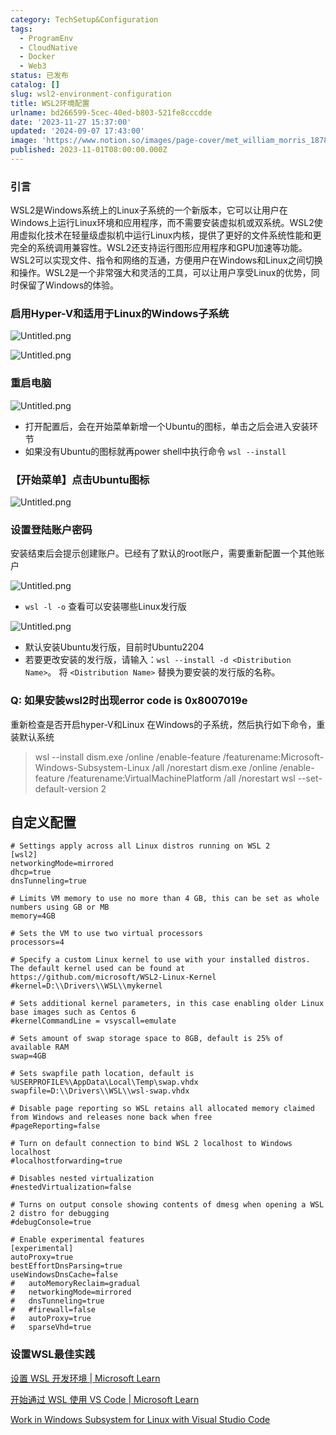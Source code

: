 ```yaml
---
category: TechSetup&Configuration
tags:
  - ProgramEnv
  - CloudNative
  - Docker
  - Web3
status: 已发布
catalog: []
slug: wsl2-environment-configuration
title: WSL2环境配置
urlname: bd266599-5cec-40ed-b803-521fe8cccdde
date: '2023-11-27 15:37:00'
updated: '2024-09-07 17:43:00'
image: 'https://www.notion.so/images/page-cover/met_william_morris_1878.jpg'
published: 2023-11-01T08:00:00.000Z
---
```


### 引言


WSL2是Windows系统上的Linux子系统的一个新版本，它可以让用户在Windows上运行Linux环境和应用程序，而不需要安装虚拟机或双系统。WSL2使用虚拟化技术在轻量级虚拟机中运行Linux内核，提供了更好的文件系统性能和更完全的系统调用兼容性。WSL2还支持运行图形应用程序和GPU加速等功能。WSL2可以实现文件、指令和网络的互通，方便用户在Windows和Linux之间切换和操作。WSL2是一个非常强大和灵活的工具，可以让用户享受Linux的优势，同时保留了Windows的体验。


### 启用Hyper-V和适用于Linux的Windows子系统


![Untitled.png](https://prod-files-secure.s3.us-west-2.amazonaws.com/5d24fe63-e567-4804-86f9-9fdc62e13082/62efe4d1-37d6-4606-a7b8-34dcd63ff38a/Untitled.png?X-Amz-Algorithm=AWS4-HMAC-SHA256&X-Amz-Content-Sha256=UNSIGNED-PAYLOAD&X-Amz-Credential=ASIAZI2LB4663HG7GYAL%2F20250328%2Fus-west-2%2Fs3%2Faws4_request&X-Amz-Date=20250328T054021Z&X-Amz-Expires=3600&X-Amz-Security-Token=IQoJb3JpZ2luX2VjEO7%2F%2F%2F%2F%2F%2F%2F%2F%2F%2FwEaCXVzLXdlc3QtMiJGMEQCIGy63m6ReBoEmplwYzBI1afMcQ1htYRn4rVv9e9yPIrWAiANG%2Bu2zkhqrsd3dHywm7AOWxa4zApHj6%2F4iK1rM%2BJ2Nir%2FAwhXEAAaDDYzNzQyMzE4MzgwNSIMBo9kohRaMMiAbUBKKtwDxPlC6Psa9xWrirxUiQmpVtlUahujX3R6sLsjcbLI9HHe4xgaqp3RXwzIzkeY7ITMmHqMbwWA3y0ezJ8RSqffUIYnV6CDUTFZEdJevPw4JSK8cmYvaK8H5NjB9ulLMSry3RhQU8pxEnDwZlyiQKDgx4iCyaQZ%2F6TQFO2kRzdGMgXdFahbVEbH0q4Fan5MYmHHLoctthFPAOdiQmVxwjBTqaYa9P7b7Drsz3jpNuFSGyDxRlMXbVqAYNAROnX23c72%2FSZyF9ch75cBgYuQNUSYtgg2nHHJPIMFurJitNpe9pbbqGwI8G%2BN%2FwhjRqOpniQ%2Bng9Ho6FB66upO67GTj0QekWgx9srNOPBVDY2YQRBus531a9thRRN%2Bq9%2BDXnii1HiaV7pYw9319B%2BUWmFvIgnMcQJXtj3LJnqrbvDKGtljMRfQflL4vfsSqa3t%2BNZPOQE%2FM6ve3vw7QCo4hhyi1gUxdEteEpfgFqpyWUgnLaY50gYf2m0t%2Ff3Jskty36KI%2Fu8I4cwFgAgcr9eYIwqIAUdXW%2BkTe%2BUNiNfbs4cr7ao6BgV1l7Rsj%2F8vJnWXClAIgOVpdDfqDbr5mxRwDTsSBElnQb1ejnVHxd8aCtdFMSpMEfe2Es0LOaEqfsUDbww7%2BeYvwY6pgEM19qoLXYA1peqOCywgRY3CG4%2FJfM3ciqbdrfkYX3NU14qPlQYLMusGeg6KU1L4rvylblF3QpM1z%2Bl4ocEr33haqj92KzZiiGoNmLtIV0O%2Bq5G5EKgsnjbv5%2Bo0Fx5mw%2B7t2P8rrIbnW%2FApdMGE8m7%2BIPb%2F9k%2BU2WHM1lUop0CfWhpyRYQYek7ss60PfSIVNphuYFyTpPRmyE8yJ5WOGtIV5uUCxok&X-Amz-Signature=db0b302ef07a5d12237386114b675edb96b6eebfc915334d882dde586f82b536&X-Amz-SignedHeaders=host&x-id=GetObject)


![Untitled.png](https://prod-files-secure.s3.us-west-2.amazonaws.com/5d24fe63-e567-4804-86f9-9fdc62e13082/74866fe6-9ce5-4055-94c5-4900f6f5ff8b/Untitled.png?X-Amz-Algorithm=AWS4-HMAC-SHA256&X-Amz-Content-Sha256=UNSIGNED-PAYLOAD&X-Amz-Credential=ASIAZI2LB4663HG7GYAL%2F20250328%2Fus-west-2%2Fs3%2Faws4_request&X-Amz-Date=20250328T054021Z&X-Amz-Expires=3600&X-Amz-Security-Token=IQoJb3JpZ2luX2VjEO7%2F%2F%2F%2F%2F%2F%2F%2F%2F%2FwEaCXVzLXdlc3QtMiJGMEQCIGy63m6ReBoEmplwYzBI1afMcQ1htYRn4rVv9e9yPIrWAiANG%2Bu2zkhqrsd3dHywm7AOWxa4zApHj6%2F4iK1rM%2BJ2Nir%2FAwhXEAAaDDYzNzQyMzE4MzgwNSIMBo9kohRaMMiAbUBKKtwDxPlC6Psa9xWrirxUiQmpVtlUahujX3R6sLsjcbLI9HHe4xgaqp3RXwzIzkeY7ITMmHqMbwWA3y0ezJ8RSqffUIYnV6CDUTFZEdJevPw4JSK8cmYvaK8H5NjB9ulLMSry3RhQU8pxEnDwZlyiQKDgx4iCyaQZ%2F6TQFO2kRzdGMgXdFahbVEbH0q4Fan5MYmHHLoctthFPAOdiQmVxwjBTqaYa9P7b7Drsz3jpNuFSGyDxRlMXbVqAYNAROnX23c72%2FSZyF9ch75cBgYuQNUSYtgg2nHHJPIMFurJitNpe9pbbqGwI8G%2BN%2FwhjRqOpniQ%2Bng9Ho6FB66upO67GTj0QekWgx9srNOPBVDY2YQRBus531a9thRRN%2Bq9%2BDXnii1HiaV7pYw9319B%2BUWmFvIgnMcQJXtj3LJnqrbvDKGtljMRfQflL4vfsSqa3t%2BNZPOQE%2FM6ve3vw7QCo4hhyi1gUxdEteEpfgFqpyWUgnLaY50gYf2m0t%2Ff3Jskty36KI%2Fu8I4cwFgAgcr9eYIwqIAUdXW%2BkTe%2BUNiNfbs4cr7ao6BgV1l7Rsj%2F8vJnWXClAIgOVpdDfqDbr5mxRwDTsSBElnQb1ejnVHxd8aCtdFMSpMEfe2Es0LOaEqfsUDbww7%2BeYvwY6pgEM19qoLXYA1peqOCywgRY3CG4%2FJfM3ciqbdrfkYX3NU14qPlQYLMusGeg6KU1L4rvylblF3QpM1z%2Bl4ocEr33haqj92KzZiiGoNmLtIV0O%2Bq5G5EKgsnjbv5%2Bo0Fx5mw%2B7t2P8rrIbnW%2FApdMGE8m7%2BIPb%2F9k%2BU2WHM1lUop0CfWhpyRYQYek7ss60PfSIVNphuYFyTpPRmyE8yJ5WOGtIV5uUCxok&X-Amz-Signature=ecf02d8d6e3797a31b857b13f6199861114251e5f0bfde7bc4b12aa3e9b10d39&X-Amz-SignedHeaders=host&x-id=GetObject)


### 重启电脑


![Untitled.png](https://prod-files-secure.s3.us-west-2.amazonaws.com/5d24fe63-e567-4804-86f9-9fdc62e13082/ed8ca255-2fda-4c1b-9b1a-f1896300e8e7/Untitled.png?X-Amz-Algorithm=AWS4-HMAC-SHA256&X-Amz-Content-Sha256=UNSIGNED-PAYLOAD&X-Amz-Credential=ASIAZI2LB4663HG7GYAL%2F20250328%2Fus-west-2%2Fs3%2Faws4_request&X-Amz-Date=20250328T054021Z&X-Amz-Expires=3600&X-Amz-Security-Token=IQoJb3JpZ2luX2VjEO7%2F%2F%2F%2F%2F%2F%2F%2F%2F%2FwEaCXVzLXdlc3QtMiJGMEQCIGy63m6ReBoEmplwYzBI1afMcQ1htYRn4rVv9e9yPIrWAiANG%2Bu2zkhqrsd3dHywm7AOWxa4zApHj6%2F4iK1rM%2BJ2Nir%2FAwhXEAAaDDYzNzQyMzE4MzgwNSIMBo9kohRaMMiAbUBKKtwDxPlC6Psa9xWrirxUiQmpVtlUahujX3R6sLsjcbLI9HHe4xgaqp3RXwzIzkeY7ITMmHqMbwWA3y0ezJ8RSqffUIYnV6CDUTFZEdJevPw4JSK8cmYvaK8H5NjB9ulLMSry3RhQU8pxEnDwZlyiQKDgx4iCyaQZ%2F6TQFO2kRzdGMgXdFahbVEbH0q4Fan5MYmHHLoctthFPAOdiQmVxwjBTqaYa9P7b7Drsz3jpNuFSGyDxRlMXbVqAYNAROnX23c72%2FSZyF9ch75cBgYuQNUSYtgg2nHHJPIMFurJitNpe9pbbqGwI8G%2BN%2FwhjRqOpniQ%2Bng9Ho6FB66upO67GTj0QekWgx9srNOPBVDY2YQRBus531a9thRRN%2Bq9%2BDXnii1HiaV7pYw9319B%2BUWmFvIgnMcQJXtj3LJnqrbvDKGtljMRfQflL4vfsSqa3t%2BNZPOQE%2FM6ve3vw7QCo4hhyi1gUxdEteEpfgFqpyWUgnLaY50gYf2m0t%2Ff3Jskty36KI%2Fu8I4cwFgAgcr9eYIwqIAUdXW%2BkTe%2BUNiNfbs4cr7ao6BgV1l7Rsj%2F8vJnWXClAIgOVpdDfqDbr5mxRwDTsSBElnQb1ejnVHxd8aCtdFMSpMEfe2Es0LOaEqfsUDbww7%2BeYvwY6pgEM19qoLXYA1peqOCywgRY3CG4%2FJfM3ciqbdrfkYX3NU14qPlQYLMusGeg6KU1L4rvylblF3QpM1z%2Bl4ocEr33haqj92KzZiiGoNmLtIV0O%2Bq5G5EKgsnjbv5%2Bo0Fx5mw%2B7t2P8rrIbnW%2FApdMGE8m7%2BIPb%2F9k%2BU2WHM1lUop0CfWhpyRYQYek7ss60PfSIVNphuYFyTpPRmyE8yJ5WOGtIV5uUCxok&X-Amz-Signature=a9db3d682382cb5d15b75b08cba1c2a1f972b3bf64267bba8ec3761357aa763e&X-Amz-SignedHeaders=host&x-id=GetObject)

- 打开配置后，会在开始菜单新增一个Ubuntu的图标，单击之后会进入安装环节
- 如果没有Ubuntu的图标就再power shell中执行命令 `wsl --install`

### 【开始菜单】点击Ubuntu图标


![Untitled.png](https://prod-files-secure.s3.us-west-2.amazonaws.com/5d24fe63-e567-4804-86f9-9fdc62e13082/d7415a12-f453-43fe-a604-a208d85638a3/Untitled.png?X-Amz-Algorithm=AWS4-HMAC-SHA256&X-Amz-Content-Sha256=UNSIGNED-PAYLOAD&X-Amz-Credential=ASIAZI2LB4663HG7GYAL%2F20250328%2Fus-west-2%2Fs3%2Faws4_request&X-Amz-Date=20250328T054021Z&X-Amz-Expires=3600&X-Amz-Security-Token=IQoJb3JpZ2luX2VjEO7%2F%2F%2F%2F%2F%2F%2F%2F%2F%2FwEaCXVzLXdlc3QtMiJGMEQCIGy63m6ReBoEmplwYzBI1afMcQ1htYRn4rVv9e9yPIrWAiANG%2Bu2zkhqrsd3dHywm7AOWxa4zApHj6%2F4iK1rM%2BJ2Nir%2FAwhXEAAaDDYzNzQyMzE4MzgwNSIMBo9kohRaMMiAbUBKKtwDxPlC6Psa9xWrirxUiQmpVtlUahujX3R6sLsjcbLI9HHe4xgaqp3RXwzIzkeY7ITMmHqMbwWA3y0ezJ8RSqffUIYnV6CDUTFZEdJevPw4JSK8cmYvaK8H5NjB9ulLMSry3RhQU8pxEnDwZlyiQKDgx4iCyaQZ%2F6TQFO2kRzdGMgXdFahbVEbH0q4Fan5MYmHHLoctthFPAOdiQmVxwjBTqaYa9P7b7Drsz3jpNuFSGyDxRlMXbVqAYNAROnX23c72%2FSZyF9ch75cBgYuQNUSYtgg2nHHJPIMFurJitNpe9pbbqGwI8G%2BN%2FwhjRqOpniQ%2Bng9Ho6FB66upO67GTj0QekWgx9srNOPBVDY2YQRBus531a9thRRN%2Bq9%2BDXnii1HiaV7pYw9319B%2BUWmFvIgnMcQJXtj3LJnqrbvDKGtljMRfQflL4vfsSqa3t%2BNZPOQE%2FM6ve3vw7QCo4hhyi1gUxdEteEpfgFqpyWUgnLaY50gYf2m0t%2Ff3Jskty36KI%2Fu8I4cwFgAgcr9eYIwqIAUdXW%2BkTe%2BUNiNfbs4cr7ao6BgV1l7Rsj%2F8vJnWXClAIgOVpdDfqDbr5mxRwDTsSBElnQb1ejnVHxd8aCtdFMSpMEfe2Es0LOaEqfsUDbww7%2BeYvwY6pgEM19qoLXYA1peqOCywgRY3CG4%2FJfM3ciqbdrfkYX3NU14qPlQYLMusGeg6KU1L4rvylblF3QpM1z%2Bl4ocEr33haqj92KzZiiGoNmLtIV0O%2Bq5G5EKgsnjbv5%2Bo0Fx5mw%2B7t2P8rrIbnW%2FApdMGE8m7%2BIPb%2F9k%2BU2WHM1lUop0CfWhpyRYQYek7ss60PfSIVNphuYFyTpPRmyE8yJ5WOGtIV5uUCxok&X-Amz-Signature=910445b00df98688bffd25619aa896e5bfbbd048b1a3473e21470f204694addd&X-Amz-SignedHeaders=host&x-id=GetObject)


### 设置登陆账户密码


安装结束后会提示创建账户。已经有了默认的root账户，需要重新配置一个其他账户


![Untitled.png](https://prod-files-secure.s3.us-west-2.amazonaws.com/5d24fe63-e567-4804-86f9-9fdc62e13082/bb38a6ce-031e-4122-9787-de509d2240bf/Untitled.png?X-Amz-Algorithm=AWS4-HMAC-SHA256&X-Amz-Content-Sha256=UNSIGNED-PAYLOAD&X-Amz-Credential=ASIAZI2LB4663HG7GYAL%2F20250328%2Fus-west-2%2Fs3%2Faws4_request&X-Amz-Date=20250328T054021Z&X-Amz-Expires=3600&X-Amz-Security-Token=IQoJb3JpZ2luX2VjEO7%2F%2F%2F%2F%2F%2F%2F%2F%2F%2FwEaCXVzLXdlc3QtMiJGMEQCIGy63m6ReBoEmplwYzBI1afMcQ1htYRn4rVv9e9yPIrWAiANG%2Bu2zkhqrsd3dHywm7AOWxa4zApHj6%2F4iK1rM%2BJ2Nir%2FAwhXEAAaDDYzNzQyMzE4MzgwNSIMBo9kohRaMMiAbUBKKtwDxPlC6Psa9xWrirxUiQmpVtlUahujX3R6sLsjcbLI9HHe4xgaqp3RXwzIzkeY7ITMmHqMbwWA3y0ezJ8RSqffUIYnV6CDUTFZEdJevPw4JSK8cmYvaK8H5NjB9ulLMSry3RhQU8pxEnDwZlyiQKDgx4iCyaQZ%2F6TQFO2kRzdGMgXdFahbVEbH0q4Fan5MYmHHLoctthFPAOdiQmVxwjBTqaYa9P7b7Drsz3jpNuFSGyDxRlMXbVqAYNAROnX23c72%2FSZyF9ch75cBgYuQNUSYtgg2nHHJPIMFurJitNpe9pbbqGwI8G%2BN%2FwhjRqOpniQ%2Bng9Ho6FB66upO67GTj0QekWgx9srNOPBVDY2YQRBus531a9thRRN%2Bq9%2BDXnii1HiaV7pYw9319B%2BUWmFvIgnMcQJXtj3LJnqrbvDKGtljMRfQflL4vfsSqa3t%2BNZPOQE%2FM6ve3vw7QCo4hhyi1gUxdEteEpfgFqpyWUgnLaY50gYf2m0t%2Ff3Jskty36KI%2Fu8I4cwFgAgcr9eYIwqIAUdXW%2BkTe%2BUNiNfbs4cr7ao6BgV1l7Rsj%2F8vJnWXClAIgOVpdDfqDbr5mxRwDTsSBElnQb1ejnVHxd8aCtdFMSpMEfe2Es0LOaEqfsUDbww7%2BeYvwY6pgEM19qoLXYA1peqOCywgRY3CG4%2FJfM3ciqbdrfkYX3NU14qPlQYLMusGeg6KU1L4rvylblF3QpM1z%2Bl4ocEr33haqj92KzZiiGoNmLtIV0O%2Bq5G5EKgsnjbv5%2Bo0Fx5mw%2B7t2P8rrIbnW%2FApdMGE8m7%2BIPb%2F9k%2BU2WHM1lUop0CfWhpyRYQYek7ss60PfSIVNphuYFyTpPRmyE8yJ5WOGtIV5uUCxok&X-Amz-Signature=de8f0ee67c00cfec3bb3523d18bf955a7697dd7f7df77a7843c48079222ab768&X-Amz-SignedHeaders=host&x-id=GetObject)

- `wsl -l -o` 查看可以安装哪些Linux发行版

![Untitled.png](https://prod-files-secure.s3.us-west-2.amazonaws.com/5d24fe63-e567-4804-86f9-9fdc62e13082/4b4e5e2f-4e13-4651-8884-559a62c38137/Untitled.png?X-Amz-Algorithm=AWS4-HMAC-SHA256&X-Amz-Content-Sha256=UNSIGNED-PAYLOAD&X-Amz-Credential=ASIAZI2LB4663HG7GYAL%2F20250328%2Fus-west-2%2Fs3%2Faws4_request&X-Amz-Date=20250328T054021Z&X-Amz-Expires=3600&X-Amz-Security-Token=IQoJb3JpZ2luX2VjEO7%2F%2F%2F%2F%2F%2F%2F%2F%2F%2FwEaCXVzLXdlc3QtMiJGMEQCIGy63m6ReBoEmplwYzBI1afMcQ1htYRn4rVv9e9yPIrWAiANG%2Bu2zkhqrsd3dHywm7AOWxa4zApHj6%2F4iK1rM%2BJ2Nir%2FAwhXEAAaDDYzNzQyMzE4MzgwNSIMBo9kohRaMMiAbUBKKtwDxPlC6Psa9xWrirxUiQmpVtlUahujX3R6sLsjcbLI9HHe4xgaqp3RXwzIzkeY7ITMmHqMbwWA3y0ezJ8RSqffUIYnV6CDUTFZEdJevPw4JSK8cmYvaK8H5NjB9ulLMSry3RhQU8pxEnDwZlyiQKDgx4iCyaQZ%2F6TQFO2kRzdGMgXdFahbVEbH0q4Fan5MYmHHLoctthFPAOdiQmVxwjBTqaYa9P7b7Drsz3jpNuFSGyDxRlMXbVqAYNAROnX23c72%2FSZyF9ch75cBgYuQNUSYtgg2nHHJPIMFurJitNpe9pbbqGwI8G%2BN%2FwhjRqOpniQ%2Bng9Ho6FB66upO67GTj0QekWgx9srNOPBVDY2YQRBus531a9thRRN%2Bq9%2BDXnii1HiaV7pYw9319B%2BUWmFvIgnMcQJXtj3LJnqrbvDKGtljMRfQflL4vfsSqa3t%2BNZPOQE%2FM6ve3vw7QCo4hhyi1gUxdEteEpfgFqpyWUgnLaY50gYf2m0t%2Ff3Jskty36KI%2Fu8I4cwFgAgcr9eYIwqIAUdXW%2BkTe%2BUNiNfbs4cr7ao6BgV1l7Rsj%2F8vJnWXClAIgOVpdDfqDbr5mxRwDTsSBElnQb1ejnVHxd8aCtdFMSpMEfe2Es0LOaEqfsUDbww7%2BeYvwY6pgEM19qoLXYA1peqOCywgRY3CG4%2FJfM3ciqbdrfkYX3NU14qPlQYLMusGeg6KU1L4rvylblF3QpM1z%2Bl4ocEr33haqj92KzZiiGoNmLtIV0O%2Bq5G5EKgsnjbv5%2Bo0Fx5mw%2B7t2P8rrIbnW%2FApdMGE8m7%2BIPb%2F9k%2BU2WHM1lUop0CfWhpyRYQYek7ss60PfSIVNphuYFyTpPRmyE8yJ5WOGtIV5uUCxok&X-Amz-Signature=1c6d5569c87fd79ced29081413f700814b94269e62be5cb3b65a23e3f464e439&X-Amz-SignedHeaders=host&x-id=GetObject)

- 默认安装Ubuntu发行版，目前时Ubuntu2204
- 若要更改安装的发行版，请输入：`wsl --install -d <Distribution Name>`。 将 `<Distribution Name>` 替换为要安装的发行版的名称。

### Q: 如果安装wsl2时出现error code is 0x8007019e


重新检查是否开启hyper-V和Linux 在Windows的子系统，然后执行如下命令，重装默认系统

> wsl --install
> dism.exe /online /enable-feature /featurename:Microsoft-Windows-Subsystem-Linux /all /norestart
> dism.exe /online /enable-feature /featurename:VirtualMachinePlatform /all /norestart
> wsl --set-default-version 2

## 自定义配置


```shell
# Settings apply across all Linux distros running on WSL 2
[wsl2]
networkingMode=mirrored
dhcp=true
dnsTunneling=true

# Limits VM memory to use no more than 4 GB, this can be set as whole numbers using GB or MB
memory=4GB 

# Sets the VM to use two virtual processors
processors=4

# Specify a custom Linux kernel to use with your installed distros. The default kernel used can be found at https://github.com/microsoft/WSL2-Linux-Kernel
#kernel=D:\\Drivers\\WSL\\mykernel

# Sets additional kernel parameters, in this case enabling older Linux base images such as Centos 6
#kernelCommandLine = vsyscall=emulate

# Sets amount of swap storage space to 8GB, default is 25% of available RAM
swap=4GB

# Sets swapfile path location, default is %USERPROFILE%\AppData\Local\Temp\swap.vhdx
swapfile=D:\\Drivers\\WSL\\wsl-swap.vhdx

# Disable page reporting so WSL retains all allocated memory claimed from Windows and releases none back when free
#pageReporting=false

# Turn on default connection to bind WSL 2 localhost to Windows localhost
#localhostforwarding=true

# Disables nested virtualization
#nestedVirtualization=false

# Turns on output console showing contents of dmesg when opening a WSL 2 distro for debugging
#debugConsole=true

# Enable experimental features
[experimental]
autoProxy=true
bestEffortDnsParsing=true
useWindowsDnsCache=false
#   autoMemoryReclaim=gradual
#   networkingMode=mirrored
#   dnsTunneling=true
#   #firewall=false
#   autoProxy=true
#   sparseVhd=true
```


### 设置WSL最佳实践


[设置 WSL 开发环境 | Microsoft Learn](https://learn.microsoft.com/zh-cn/windows/wsl/setup/environment#set-up-your-linux-username-and-password)


[开始通过 WSL 使用 VS Code | Microsoft Learn](https://learn.microsoft.com/zh-cn/windows/wsl/tutorials/wsl-vscode)


[Work in Windows Subsystem for Linux with Visual Studio Code](https://code.visualstudio.com/docs/remote/wsl-tutorial)


